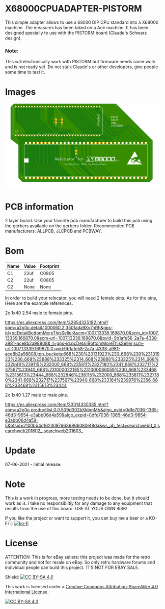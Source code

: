# X68000CPUADAPTER-PISTORM

This simple adapter allows to use a 68000 DIP CPU standard into a X68000 machine. The measures has been taked on a Ace machine. It has been designed specially to use with the PISTORM board (Claude's Schwarz design).

### Note: 

This will electronically work with PISTORM but firmware needs some work and is not ready yet. Do not stalk Claude's or other developers, give people some time to test it.

# Images

<img src="https://github.com/arananet/X68000CPUADAPTER-PISTORM/blob/main/images/1nuevo.png?raw=true" width="700">

# PCB information

2 layer board. Use your favorite pcb manufacturer to build this pcb using the gerbers available on the gerbers folder. Recommended PCB manufacturers: ALLPCB, JLCPCB and PCBWAY.

# Bom

|Name |Value|Footprint |
|-----|-----|--------- |
|C1	  |22uf	|C0805   |
|C2   |22uf	|C0805   |
|C2   |None	|None   |

In order to build your relocator, you will need 2 female pins. As for the pins, Here are the example references.

2x 1x40 2.54 male to female pins.

https://es.aliexpress.com/item/32854325182.html?spm=a2g0o.detail.1000060.2.350fada9Xv7nRh&gps-id=pcDetailBottomMoreThisSeller&scm=1007.13339.169870.0&scm_id=1007.13339.169870.0&scm-url=1007.13339.169870.0&pvid=9b1afe58-2a7a-4338-a981-ace8b2a98808&_t=gps-id:pcDetailBottomMoreThisSeller,scm-url:1007.13339.169870.0,pvid:9b1afe58-2a7a-4338-a981-ace8b2a98808,tpp_buckets:668%230%23131923%230_668%230%23131923%230_668%23888%233325%2314_668%23888%233325%2314_668%232846%238115%232000_668%235811%2327180%2341_668%232717%237567%23940_668%231000022185%231000066059%230_668%233468%2315613%23444_668%232846%238115%232000_668%235811%2327180%2341_668%232717%237567%23940_668%233164%239976%2356_668%233468%2315613%23444

2x 1x40 1.27 male to male pins.

https://es.aliexpress.com/item/33014330335.html?spm=a2g0o.productlist.0.0.509d302bXkbmMb&algo_pvid=0dfe7036-1365-46d3-9654-e3abb06d4a59&algo_expid=0dfe7036-1365-46d3-9654-e3abb06d4a59-5&btsid=2100bb4c16230976636866080ef8da&ws_ab_test=searchweb0_0,searchweb201602_,searchweb201603_

# Update

07-06-2021 - Initial release.

# Note

This is a work in progress, more testing needs to be done, but it should work as is. I take no responsibiltiy for any damage to any equipment that results from the use of this board. USE AT YOUR OWN RISK!

If you like the project or want to support it, you can buy me a beer or a KO-FI :) 
[![ko-fi](https://www.ko-fi.com/img/githubbutton_sm.svg)](https://ko-fi.com/H2H51MPWG)

# License

ATTENTION: This is for eBay sellers: this project was made for the retro community and not for resale on eBay. So only retro hardware forums and individual people can build this project. IT'S NOT FOR EBAY SALE.

Shield: [![CC BY-SA 4.0][cc-by-sa-shield]][cc-by-sa]

This work is licensed under a [Creative Commons Attribution-ShareAlike 4.0
International License][cc-by-sa].

[![CC BY-SA 4.0][cc-by-sa-image]][cc-by-sa]

[cc-by-sa]: http://creativecommons.org/licenses/by-sa/4.0/
[cc-by-sa-image]: https://licensebuttons.net/l/by-sa/4.0/88x31.png
[cc-by-sa-shield]: https://img.shields.io/badge/License-CC%20BY--SA%204.0-lightgrey.svg
